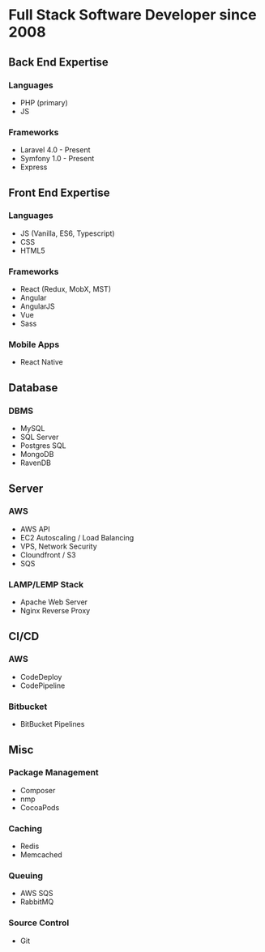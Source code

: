 # Full Stack Software Developer since 2008

## Back End Expertise

### Languages
- PHP (primary)
- JS

### Frameworks
- Laravel 4.0 - Present
- Symfony 1.0 - Present
- Express

## Front End Expertise

### Languages
- JS (Vanilla, ES6, Typescript)
- CSS
- HTML5

### Frameworks
- React (Redux, MobX, MST)
- Angular
- AngularJS
- Vue
- Sass

### Mobile Apps
- React Native

## Database
### DBMS
- MySQL
- SQL Server
- Postgres SQL
- MongoDB
- RavenDB

## Server
### AWS
- AWS API
- EC2 Autoscaling / Load Balancing
- VPS, Network Security
- Cloundfront / S3
- SQS

### LAMP/LEMP Stack
- Apache Web Server
- Nginx Reverse Proxy


## CI/CD
### AWS
- CodeDeploy
- CodePipeline

### Bitbucket
- BitBucket Pipelines

## Misc
### Package Management
- Composer
- nmp
- CocoaPods

### Caching
- Redis
- Memcached

### Queuing
- AWS SQS
- RabbitMQ

### Source Control
- Git
